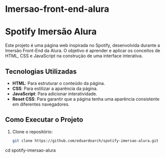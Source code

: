 # Imersao-front-end-alura
# Spotify Imersão Alura

Este projeto é uma página web inspirada no Spotify, desenvolvida durante a Imersão Front-End da Alura. O objetivo é aprender e aplicar os conceitos de HTML, CSS e JavaScript na construção de uma interface interativa.

## Tecnologias Utilizadas

- **HTML**: Para estruturar o conteúdo da página.
- **CSS**: Para estilizar a aparência da página.
- **JavaScript**: Para adicionar interatividade.
- **Reset CSS**: Para garantir que a página tenha uma aparência consistente em diferentes navegadores.

## Como Executar o Projeto

1. Clone o repositório:
   ```bash
   git clone https://github.com/eduardoarch/spotify-imersao-alura.git

cd spotify-imersao-alura
